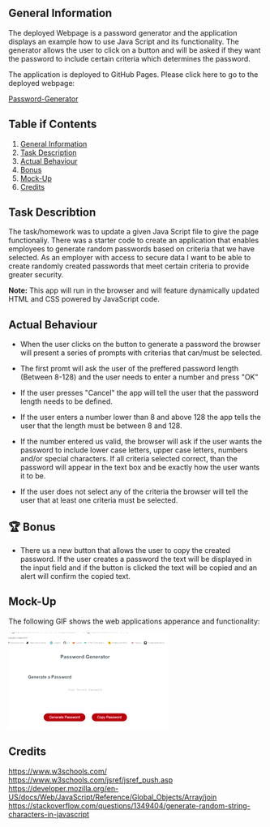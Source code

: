 ## General Information


The deployed Webpage is a password generator and the application displays an example how to use Java Script and its functionality. The generator allows the user to click on a button and will be asked if they want the password to include certain criteria which determines the password. 

The application is deployed to GitHub Pages. Please click here to go to the deployed webpage: 

[Password-Generator](https://zahramertens.github.io/Password-Generator/)

## Table if Contents
1. [General Information](#general-informaion)
2. [Task Description](#task-description)
3. [Actual Behaviour](#actual-behaviour)
4. [Bonus](#🏆-bonus)
5. [Mock-Up](#mock-up)
6. [Credits](#credits)


## Task Describtion

The task/homework was to update a given Java Script file to give the page functionaliy. There was a starter code to create an application that enables employees to generate random passwords based on criteria that we have selected. As an employer with access to secure data I want to be able to create randomly created passwords that meet certain criteria to provide greater security.

**Note:** This app will run in the browser and will feature dynamically updated HTML and CSS powered by JavaScript code.


## Actual Behaviour

* When the user clicks on the button to generate a password the browser will present a series of prompts with criterias that can/must be selected.

* The first promt will ask the user of the preffered password length (Between 8-128) and the user needs to enter a number and press "OK"

* If the user presses "Cancel" the app will tell the user that the password length needs to be defined.

* If the user enters a number lower than 8 and above 128 the app tells the user that the length must be between 8 and 128.

* If the number entered us valid, the browser will ask if the user wants the password to include lower case letters, upper case letters, numbers and/or special characters. If all criteria selected correct, than the password will appear in the text box and be exactly how the user wants it to be.

* If the user does not select any of the criteria the browser will tell the user that at least one criteria must be selected.

## 🏆 Bonus

* There us a new button that allows the user to copy the created password. If the user creates a password the text will be displayed in the input field and if the button is clicked the text will be copied and an alert will confirm the copied text.

## Mock-Up

The following GIF shows the web applications apperance and functionality:

![password-generator-demo](./assets/images/password-g.gif)

## Credits

https://www.w3schools.com/
https://www.w3schools.com/jsref/jsref_push.asp
https://developer.mozilla.org/en-US/docs/Web/JavaScript/Reference/Global_Objects/Array/join
https://stackoverflow.com/questions/1349404/generate-random-string-characters-in-javascript
